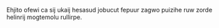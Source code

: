 Ehjito ofewi ca sij ukaij hesasud jobucut fepuur zagwo puizihe ruw zorde helinrij mogtemolu rullirpe.